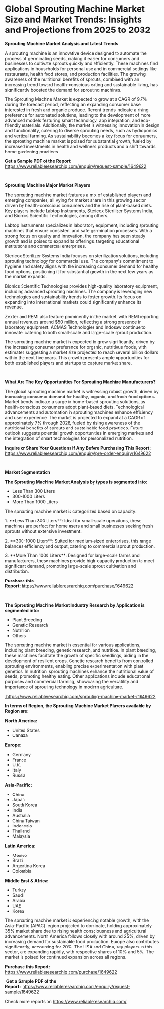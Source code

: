 <p><h1>Global Sprouting Machine Market Size and Market Trends: Insights and Projections from 2025 to 2032</h1></p><p><strong>Sprouting Machine Market Analysis and Latest Trends</strong></p>
<p><p>A sprouting machine is an innovative device designed to automate the process of germinating seeds, making it easier for consumers and businesses to cultivate sprouts quickly and efficiently. These machines find applications in households for personal use and in commercial settings like restaurants, health food stores, and production facilities. The growing awareness of the nutritional benefits of sprouts, combined with an increasing trend toward health-conscious eating and sustainable living, has significantly boosted the demand for sprouting machines.</p><p>The Sprouting Machine Market is expected to grow at a CAGR of 9.7% during the forecast period, reflecting an expanding consumer base interested in fresh and organic produce. Recent trends indicate a rising preference for automated solutions, leading to the development of more advanced models featuring smart technology, app integration, and eco-friendly materials. Additionally, the market is witnessing innovation in design and functionality, catering to diverse sprouting needs, such as hydroponics and vertical farming. As sustainability becomes a key focus for consumers, the sprouting machine market is poised for substantial growth, fueled by increased investments in health and wellness products and a shift towards home gardening practices.</p></p>
<p><strong>Get a Sample PDF of the Report:&nbsp;</strong> <a href="https://www.reliableresearchiq.com/enquiry/request-sample/1649622?utm_campaign=2284&utm_medium=2&utm_source=Github&utm_content=ia&utm_term=09042025&utm_id=sprouting-machine">https://www.reliableresearchiq.com/enquiry/request-sample/1649622</a></p>
<p>&nbsp;</p>
<p><strong>Sprouting Machine Major Market Players</strong></p>
<p><p>The sprouting machine market features a mix of established players and emerging companies, all vying for market share in this growing sector driven by health-conscious consumers and the rise of plant-based diets. Key players include Labtop Instruments, Stericox Sterilizer Systems India, and Bionics Scientific Technologies, among others.</p><p>Labtop Instruments specializes in laboratory equipment, including sprouting machines that ensure consistent and safe germination processes. With a strong focus on quality and innovation, the company has seen steady growth and is poised to expand its offerings, targeting educational institutions and commercial enterprises. </p><p>Stericox Sterilizer Systems India focuses on sterilization solutions, including sprouting technology for commercial use. The company's commitment to hygiene and safety aligns with the increasing consumer demand for healthy food options, positioning it for substantial growth in the next few years as the market expands.</p><p>Bionics Scientific Technologies provides high-quality laboratory equipment, including advanced sprouting machines. The company is leveraging new technologies and sustainability trends to foster growth. Its focus on expanding into international markets could significantly enhance its revenue.</p><p>Zexter and REMI also feature prominently in the market, with REMI reporting annual revenues around $50 million, reflecting a strong presence in laboratory equipment. ACMAS Technologies and Indosaw continue to innovate, catering to both small-scale and large-scale sprout production.</p><p>The sprouting machine market is expected to grow significantly, driven by the increasing consumer preference for organic, nutritious foods, with estimates suggesting a market size projected to reach several billion dollars within the next five years. This growth presents ample opportunities for both established players and startups to capture market share.</p></p>
<p>&nbsp;</p>
<p><strong>What Are The Key Opportunities For Sprouting Machine Manufacturers?</strong></p>
<p><p>The global sprouting machine market is witnessing robust growth, driven by increasing consumer demand for healthy, organic, and fresh food options. Market trends indicate a surge in home-based sprouting solutions, as health-conscious consumers adopt plant-based diets. Technological advancements and automation in sprouting machines enhance efficiency and user experience. The market is projected to expand at a CAGR of approximately 7% through 2028, fueled by rising awareness of the nutritional benefits of sprouts and sustainable food practices. Future outlook suggests potential growth opportunities in emerging markets and the integration of smart technologies for personalized nutrition.</p></p>
<p><strong>Inquire or Share Your Questions If Any Before Purchasing This Report:</strong> <a href="https://www.reliableresearchiq.com/enquiry/pre-order-enquiry/1649622?utm_campaign=2284&utm_medium=2&utm_source=Github&utm_content=ia&utm_term=09042025&utm_id=sprouting-machine">https://www.reliableresearchiq.com/enquiry/pre-order-enquiry/1649622</a></p>
<p>&nbsp;</p>
<p><strong>Market Segmentation</strong></p>
<p><strong>The Sprouting Machine Market Analysis by types is segmented into:</strong></p>
<p><ul><li>Less Than 300 Liters</li><li>300-1000 Liters</li><li>More Than 1000 Liters</li></ul></p>
<p><p>The sprouting machine market is categorized based on capacity: </p><p>1. **Less Than 300 Liters**: Ideal for small-scale operations, these machines are perfect for home users and small businesses seeking fresh sprouts without extensive investment.</p><p>2. **300-1000 Liters**: Suited for medium-sized enterprises, this range balances efficiency and output, catering to commercial sprout production.</p><p>3. **More Than 1000 Liters**: Designed for large-scale farms and manufacturers, these machines provide high-capacity production to meet significant demand, promoting large-scale sprout cultivation and distribution.</p></p>
<p><strong>Purchase this Report:&nbsp;</strong><a href="https://www.reliableresearchiq.com/purchase/1649622?utm_campaign=2284&utm_medium=2&utm_source=Github&utm_content=ia&utm_term=09042025&utm_id=sprouting-machine">https://www.reliableresearchiq.com/purchase/1649622</a></p>
<p>&nbsp;</p>
<p><strong>The Sprouting Machine Market Industry Research by Application is segmented into:</strong></p>
<p><ul><li>Plant Breeding</li><li>Genetic Research</li><li>Nutrition</li><li>Others</li></ul></p>
<p><p>The sprouting machine market is essential for various applications, including plant breeding, genetic research, and nutrition. In plant breeding, these machines facilitate the growth of specific seedlings, aiding in the development of resilient crops. Genetic research benefits from controlled sprouting environments, enabling precise experimentation with plant genetics. In nutrition, sprouting machines enhance the nutritional value of seeds, promoting healthy eating. Other applications include educational purposes and commercial farming, showcasing the versatility and importance of sprouting technology in modern agriculture.</p></p>
<p><a href="https://www.reliableresearchiq.com/sprouting-machine-market-r1649622?utm_campaign=2284&utm_medium=2&utm_source=Github&utm_content=ia&utm_term=09042025&utm_id=sprouting-machine">&nbsp;https://www.reliableresearchiq.com/sprouting-machine-market-r1649622</a></p>
<p><strong>In terms of Region, the Sprouting Machine Market Players available by Region are:</strong></p>
<p>
    <p> <strong> North America: </strong>
        <ul>
            <li>United States</li>
            <li>Canada</li>
        </ul>
        </p> 
    <p> <strong> Europe: </strong>
        <ul>
            <li>Germany</li>
            <li>France</li>
            <li>U.K.</li>
            <li>Italy</li>
            <li>Russia</li>
        </ul>
        </p> 
    <p> <strong> Asia-Pacific: </strong>
        <ul>
            <li>China</li>
            <li>Japan</li>
            <li>South Korea</li>
            <li>India</li>
            <li>Australia</li>
            <li>China Taiwan</li>
            <li>Indonesia</li>
            <li>Thailand</li>
            <li>Malaysia</li>
        </ul>
        </p> 
    <p> <strong> Latin America: </strong>
        <ul>
            <li>Mexico</li>
            <li>Brazil</li>
            <li>Argentina Korea</li>
            <li>Colombia</li>
        </ul>
        </p> 
    <p> <strong> Middle East & Africa: </strong>
        <ul>
            <li>Turkey</li>
            <li>Saudi</li>
            <li>Arabia</li>
            <li>UAE</li>
            <li>Korea</li>
        </ul>
    </p>
    </p>
<p><p>The sprouting machine market is experiencing notable growth, with the Asia-Pacific (APAC) region projected to dominate, holding approximately 35% market share due to rising health consciousness and agricultural advancements. North America follows closely with around 25%, driven by increasing demand for sustainable food production. Europe also contributes significantly, accounting for 20%. The USA and China, key players in this sector, are expanding rapidly, with respective shares of 10% and 5%. The market is poised for continued expansion across all regions.</p></p>
<p><strong>Purchase this Report: </strong><a href="https://www.reliableresearchiq.com/purchase/1649622?utm_campaign=2284&utm_medium=2&utm_source=Github&utm_content=ia&utm_term=09042025&utm_id=sprouting-machine">https://www.reliableresearchiq.com/purchase/1649622</a></p>
<p>&nbsp;<strong>Get a Sample PDF of the Report:&nbsp;&nbsp;</strong><a href="https://www.reliableresearchiq.com/enquiry/request-sample/1649622?utm_campaign=2284&utm_medium=2&utm_source=Github&utm_content=ia&utm_term=09042025&utm_id=sprouting-machine">https://www.reliableresearchiq.com/enquiry/request-sample/1649622</a></p>
<p><strong></strong></p>
<p>Check more reports on <a href="https://www.reliableresearchiq.com/?utm_campaign=2284&utm_medium=2&utm_source=Github&utm_content=ia&utm_term=09042025&utm_id=sprouting-machine">https://www.reliableresearchiq.com/</a></p>